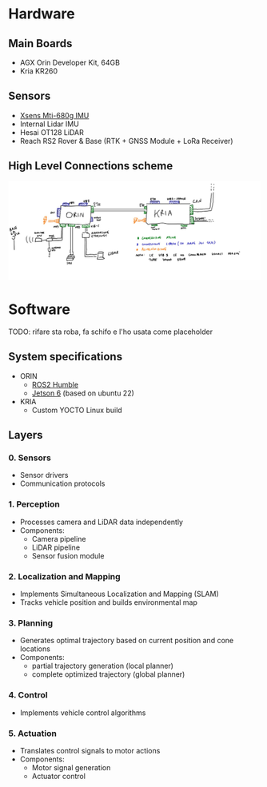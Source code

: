 # Hardware

## Main Boards
- AGX Orin Developer Kit, 64GB
- Kria KR260

## Sensors
- [Xsens Mti-680g IMU](https://www.movella.com/products/sensor-modules/xsens-mti-680g-rtk-gnss-ins)
- Internal Lidar IMU
- Hesai OT128 LiDAR
- Reach RS2 Rover & Base (RTK + GNSS Module + LoRa Receiver)

## High Level Connections scheme
![logic-connection-scheme](/docs/media/logic-connection-scheme.jpeg)

# Software
TODO: rifare sta roba, fa schifo e l'ho usata come placeholder

## System specifications
- ORIN
  - [ROS2 Humble](https://docs.ros.org/en/humble/index.html)
  - [Jetson 6](https://developer.nvidia.com/embedded/jetpack-sdk-60) (based on ubuntu 22)
- KRIA
  - Custom YOCTO Linux build

## Layers
### 0. Sensors
- Sensor drivers
- Communication protocols

### 1. Perception
- Processes camera and LiDAR data independently
- Components:
  - Camera pipeline
  - LiDAR pipeline
  - Sensor fusion module

### 2. Localization and Mapping
- Implements Simultaneous Localization and Mapping (SLAM)
- Tracks vehicle position and builds environmental map

### 3. Planning
- Generates optimal trajectory based on current position and cone locations
- Components:
  - partial trajectory generation (local planner)
  - complete optimized trajectory (global planner)

### 4. Control
- Implements vehicle control algorithms

### 5. Actuation
- Translates control signals to motor actions
- Components:
  - Motor signal generation
  - Actuator control
